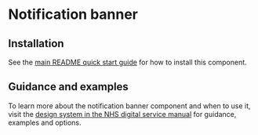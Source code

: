 # Notification banner

## Installation

See the [main README quick start guide](https://github.com/nhsuk/nhsuk-frontend#quick-start) for how to install this component.

## Guidance and examples

To learn more about the notification banner component and when to use it, visit the [design system in the NHS digital service manual](https://service-manual.nhs.uk/design-system/components/notification-banner) for guidance, examples and options.
